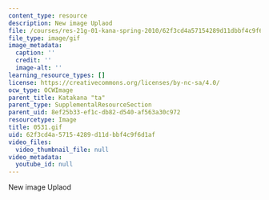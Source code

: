 ```yaml
---
content_type: resource
description: New image Uplaod
file: /courses/res-21g-01-kana-spring-2010/62f3cd4a57154289d11dbbf4c9f6d1af_0531.gif
file_type: image/gif
image_metadata:
  caption: ''
  credit: ''
  image-alt: ''
learning_resource_types: []
license: https://creativecommons.org/licenses/by-nc-sa/4.0/
ocw_type: OCWImage
parent_title: Katakana "ta"
parent_type: SupplementalResourceSection
parent_uid: 8ef25b33-ef1c-db82-d540-af563a30c972
resourcetype: Image
title: 0531.gif
uid: 62f3cd4a-5715-4289-d11d-bbf4c9f6d1af
video_files:
  video_thumbnail_file: null
video_metadata:
  youtube_id: null
---
```

New image Uplaod